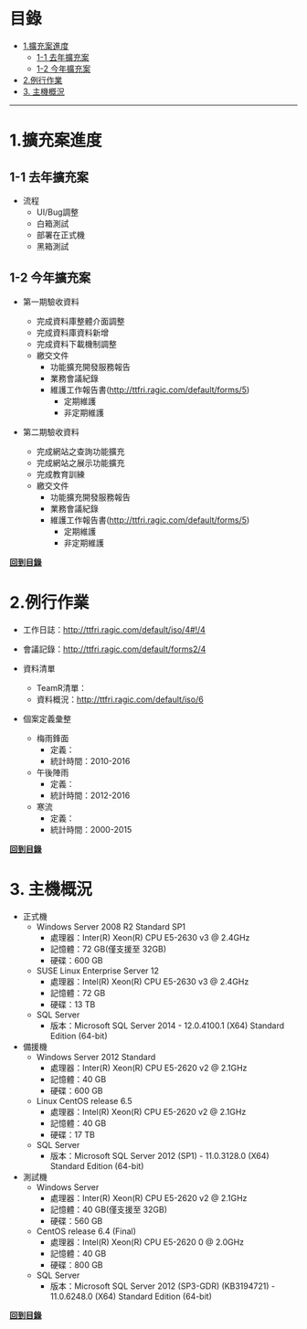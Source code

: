 # 目錄

<!-- MarkdownTOC detph=5 -->

- [1.擴充案進度](#1%E6%93%B4%E5%85%85%E6%A1%88%E9%80%B2%E5%BA%A6)
	- [1-1 去年擴充案](#1-1-%E5%8E%BB%E5%B9%B4%E6%93%B4%E5%85%85%E6%A1%88)
	- [1-2 今年擴充案](#1-2-%E4%BB%8A%E5%B9%B4%E6%93%B4%E5%85%85%E6%A1%88)
- [2.例行作業](#2%E4%BE%8B%E8%A1%8C%E4%BD%9C%E6%A5%AD)
- [3. 主機概況](#3-%E4%B8%BB%E6%A9%9F%E6%A6%82%E6%B3%81)

<!-- /MarkdownTOC -->

---

# 1.擴充案進度

## 1-1 去年擴充案
* 流程
	+ UI/Bug調整
	+ 白箱測試
	+ 部署在正式機
	+ 黑箱測試

## 1-2 今年擴充案

* 第一期驗收資料
	+ 完成資料庫整體介面調整
	+ 完成資料庫資料新增
	+ 完成資料下載機制調整
	+ 繳交文件
		- 功能擴充開發服務報告
		- 業務會議紀錄
		- 維護工作報告書(http://ttfri.ragic.com/default/forms/5)
			- 定期維護
			- 非定期維護

* 第二期驗收資料
	+ 完成網站之查詢功能擴充
	+ 完成網站之展示功能擴充
	+ 完成教育訓練
	+ 繳交文件
		- 功能擴充開發服務報告
		- 業務會議紀錄
		- 維護工作報告書(http://ttfri.ragic.com/default/forms/5)
			- 定期維護
			- 非定期維護

**[回到目錄](#目錄)**

# 2.例行作業
 
* 工作日誌：http://ttfri.ragic.com/default/iso/4#!/4

* 會議記錄：http://ttfri.ragic.com/default/forms2/4

* 資料清單 	
	+ TeamR清單：
	+ 資料概況：http://ttfri.ragic.com/default/iso/6

* 個案定義彙整 
	- 梅雨鋒面 
		* 定義：
		* 統計時間：2010-2016
	- 午後陣雨 
		* 定義：
		* 統計時間：2012-2016
	- 寒流 
		* 定義：
		* 統計時間：2000-2015

**[回到目錄](#目錄)**

# 3. 主機概況 
* 正式機
	+ Windows Server 2008 R2 Standard SP1
		- 處理器：Inter(R) Xeon(R) CPU E5-2630 v3 @ 2.4GHz
		- 記憶體：72 GB(僅支援至 32GB)
		- 硬碟：600 GB
	+ SUSE Linux Enterprise Server 12
		- 處理器：Intel(R) Xeon(R) CPU E5-2630 v3 @ 2.4GHz
		- 記憶體：72 GB
		- 硬碟：13 TB
	+ SQL Server
		- 版本：Microsoft SQL Server 2014 - 12.0.4100.1 (X64) Standard Edition (64-bit)
* 備援機
	+ Windows Server 2012 Standard
		- 處理器：Inter(R) Xeon(R) CPU E5-2620 v2 @ 2.1GHz
		- 記憶體：40 GB
		- 硬碟：600 GB
	+ Linux CentOS release 6.5
		- 處理器：Intel(R) Xeon(R) CPU E5-2620 v2 @ 2.1GHz
		- 記憶體：40 GB
		- 硬碟：17 TB
	+ SQL Server
		- 版本：Microsoft SQL Server 2012 (SP1) - 11.0.3128.0 (X64)	Standard Edition (64-bit)
* 測試機
	+ Windows Server 
		- 處理器：Inter(R) Xeon(R) CPU E5-2620 v2 @ 2.1GHz
		- 記憶體：40 GB(僅支援至 32GB)
		- 硬碟：560 GB
	+ CentOS release 6.4 (Final)
		- 處理器：Intel(R) Xeon(R) CPU E5-2620 0 @ 2.0GHz
		- 記憶體：40 GB
		- 硬碟：800 GB
	+ SQL Server
		- 版本：Microsoft SQL Server 2012 (SP3-GDR) (KB3194721) - 11.0.6248.0 (X64) Standard Edition (64-bit)

**[回到目錄](#目錄)**
